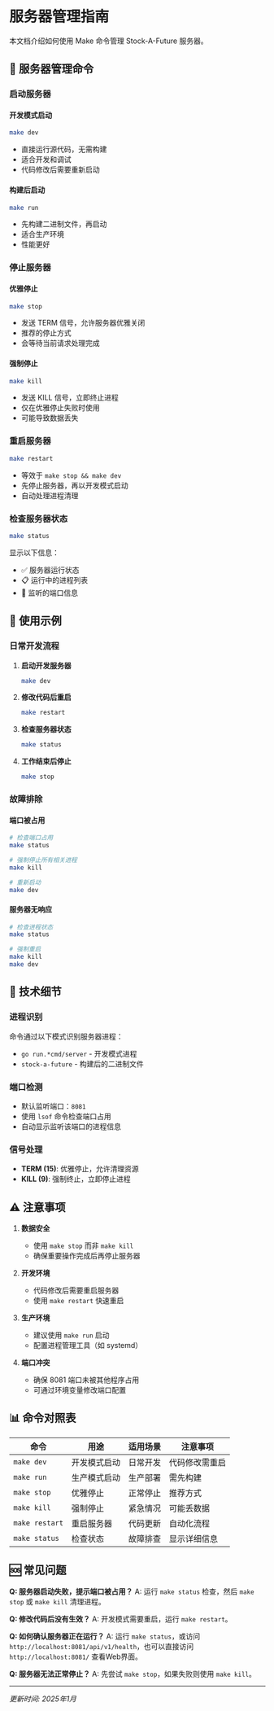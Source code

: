 # 服务器管理指南

本文档介绍如何使用 Make 命令管理 Stock-A-Future 服务器。

## 🚀 服务器管理命令

### 启动服务器

#### 开发模式启动
```bash
make dev
```
- 直接运行源代码，无需构建
- 适合开发和调试
- 代码修改后需要重新启动

#### 构建后启动
```bash
make run
```
- 先构建二进制文件，再启动
- 适合生产环境
- 性能更好

### 停止服务器

#### 优雅停止
```bash
make stop
```
- 发送 TERM 信号，允许服务器优雅关闭
- 推荐的停止方式
- 会等待当前请求处理完成

#### 强制停止
```bash
make kill
```
- 发送 KILL 信号，立即终止进程
- 仅在优雅停止失败时使用
- 可能导致数据丢失

### 重启服务器
```bash
make restart
```
- 等效于 `make stop && make dev`
- 先停止服务器，再以开发模式启动
- 自动处理进程清理

### 检查服务器状态
```bash
make status
```
显示以下信息：
- ✅ 服务器运行状态
- 📋 运行中的进程列表
- 🔌 监听的端口信息

## 📝 使用示例

### 日常开发流程

1. **启动开发服务器**
   ```bash
   make dev
   ```

2. **修改代码后重启**
   ```bash
   make restart
   ```

3. **检查服务器状态**
   ```bash
   make status
   ```

4. **工作结束后停止**
   ```bash
   make stop
   ```

### 故障排除

#### 端口被占用
```bash
# 检查端口占用
make status

# 强制停止所有相关进程
make kill

# 重新启动
make dev
```

#### 服务器无响应
```bash
# 检查进程状态
make status

# 强制重启
make kill
make dev
```

## 🔧 技术细节

### 进程识别
命令通过以下模式识别服务器进程：
- `go run.*cmd/server` - 开发模式进程
- `stock-a-future` - 构建后的二进制文件

### 端口检测
- 默认监听端口：`8081`
- 使用 `lsof` 命令检查端口占用
- 自动显示监听该端口的进程信息

### 信号处理
- **TERM (15)**: 优雅停止，允许清理资源
- **KILL (9)**: 强制终止，立即停止进程

## ⚠️ 注意事项

1. **数据安全**
   - 使用 `make stop` 而非 `make kill`
   - 确保重要操作完成后再停止服务器

2. **开发环境**
   - 代码修改后需要重启服务器
   - 使用 `make restart` 快速重启

3. **生产环境**
   - 建议使用 `make run` 启动
   - 配置进程管理工具（如 systemd）

4. **端口冲突**
   - 确保 8081 端口未被其他程序占用
   - 可通过环境变量修改端口配置

## 📊 命令对照表

| 命令 | 用途 | 适用场景 | 注意事项 |
|------|------|----------|----------|
| `make dev` | 开发模式启动 | 日常开发 | 代码修改需重启 |
| `make run` | 生产模式启动 | 生产部署 | 需先构建 |
| `make stop` | 优雅停止 | 正常停止 | 推荐方式 |
| `make kill` | 强制停止 | 紧急情况 | 可能丢数据 |
| `make restart` | 重启服务器 | 代码更新 | 自动化流程 |
| `make status` | 检查状态 | 故障排查 | 显示详细信息 |

## 🆘 常见问题

**Q: 服务器启动失败，提示端口被占用？**
A: 运行 `make status` 检查，然后 `make stop` 或 `make kill` 清理进程。

**Q: 修改代码后没有生效？**
A: 开发模式需要重启，运行 `make restart`。

**Q: 如何确认服务器正在运行？**
A: 运行 `make status`，或访问 `http://localhost:8081/api/v1/health`，也可以直接访问 `http://localhost:8081/` 查看Web界面。

**Q: 服务器无法正常停止？**
A: 先尝试 `make stop`，如果失败则使用 `make kill`。

---

*更新时间: 2025年1月*
